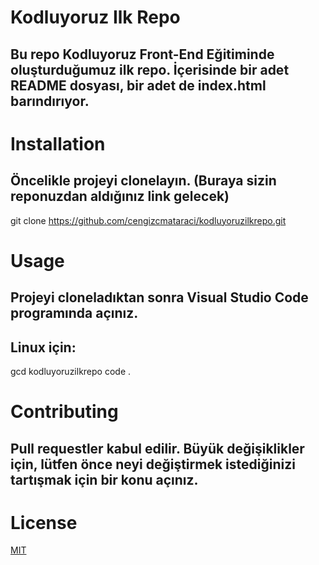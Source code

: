 # Kodluyoruz Ilk Repo
## Bu repo Kodluyoruz Front-End Eğitiminde oluşturduğumuz ilk repo. İçerisinde bir adet README dosyası, bir adet de index.html barındırıyor.
[](https://sivilalan.com/wp-content/uploads/2019/03/27971846_748761281998348_2999043640998413504_n.png)
# Installation
## Öncelikle projeyi clonelayın. (Buraya sizin reponuzdan aldığınız link gelecek)
git clone https://github.com/cengizcmataraci/kodluyoruzilkrepo.git
# Usage
## Projeyi cloneladıktan sonra Visual Studio Code programında açınız.
## Linux için:
gcd kodluyoruzilkrepo
code .
# Contributing
## Pull requestler kabul edilir. Büyük değişiklikler için, lütfen önce neyi değiştirmek istediğinizi tartışmak için bir konu açınız.
# License
[MIT](https://choosealicense.com/licenses/mit/)

